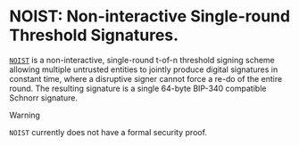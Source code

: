 # NOIST: Non-interactive Single-round Threshold Signatures.
[`NOIST`](https://blog.brollup.org/introducing-noist-a-non-interactive-single-round-t-of-n-threshold-signing-protocol-51225fe513fa) is a non-interactive, single-round t-of-n threshold signing scheme allowing multiple untrusted entities to jointly produce digital signatures in constant time, where a disruptive signer cannot force a re-do of the entire round. The resulting signature is a single 64-byte BIP-340 compatible Schnorr signature.

> [!WARNING]
> `NOIST` currently does not have a formal security proof.